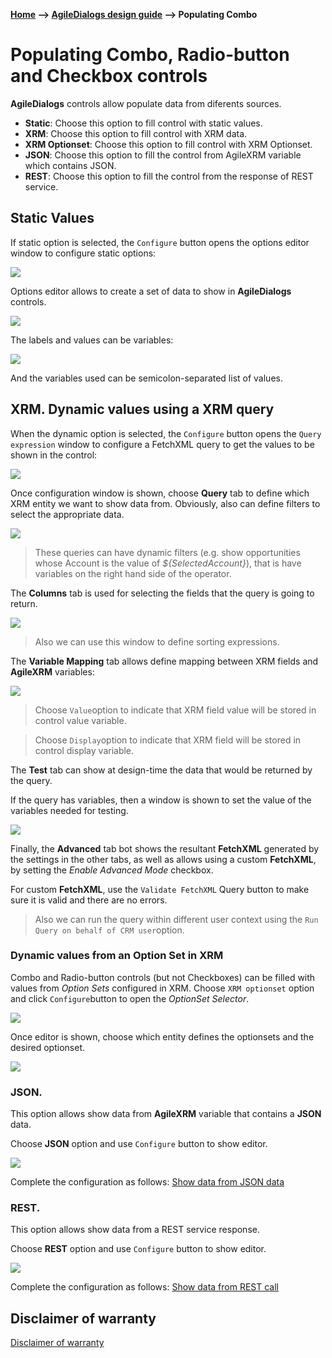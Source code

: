 __[Home](/) --> [AgileDialogs design guide](/guides/AgileDialogs-DesignGuide.md) --> Populating Combo__

# Populating Combo, Radio-button and Checkbox controls

**AgileDialogs** controls allow populate data from diferents sources.

- **Static**: Choose this option to fill control with static values.
- **XRM**: Choose this option to fill control with XRM data.
- **XRM Optionset**: Choose this option to fill control with XRM Optionset.
- **JSON**: Choose this option to fill the control from AgileXRM variable which contains JSON.
- **REST**: Choose this option to fill the control from the response of REST service.

## Static Values

If static option is selected, the `Configure` button opens the options editor window to configure static options:

![](../media/AgileDialogsDesignGuide/PopulatingControls_01.png)

Options editor allows to create a set of data to show in **AgileDialogs** controls.

![](../media/AgileDialogsDesignGuide/PopulatingControls_02.png)

The labels and values can be variables:

![](../media/AgileDialogsDesignGuide/PopulatingControls_03.png)

And the variables used can be semicolon-separated list of values.

## XRM. Dynamic values using a XRM query

When the dynamic option is selected, the `Configure` button opens the `Query expression` window to configure a FetchXML query to get the values to be shown in the
control:

![](../media/AgileDialogsDesignGuide/PopulatingControls_04.png)

Once configuration window is shown, choose **Query** tab to define  which XRM entity we want to show data from. Obviously, also can define filters to select the appropriate data.

![](../media/AgileDialogsDesignGuide/PopulatingControls_05.png)

> These queries can have dynamic filters (e.g. show opportunities whose
Account is the value of *\${SelectedAccount}*), that is have variables on the right hand side of the operator.

The **Columns** tab is used for selecting the fields that the query is going
to return.

![](../media/AgileDialogsDesignGuide/PopulatingControls_06.png)

> Also we can use this window to define sorting expressions.

The **Variable Mapping** tab allows define mapping between XRM fields and **AgileXRM** variables:

![](../media/AgileDialogsDesignGuide/PopulatingControls_07.png)
> Choose `Value`option to indicate that XRM field value will be stored in control value variable.

> Choose `Display`option to indicate that XRM field will be stored in control display variable.

The **Test** tab can show at design-time the data that would be returned by the query.

If the query has variables, then a window is shown to set the value of the variables needed for testing.

![](../media/AgileDialogsDesignGuide/PopulatingControls_08.png)

Finally, the **Advanced** tab bot shows the resultant **FetchXML** generated by the settings
in the other tabs, as well as allows using a custom **FetchXML**, by setting the *Enable Advanced Mode* checkbox.

For custom **FetchXML**, use the `Validate FetchXML` Query button to make sure it is valid and there are no errors.

<!--
Note that an attribute called *ReturnInternalValue* is used in the XML that is not standard FetchXML, and defines if the Formatted Value/Display Value of a field is returned or the internal value (e.g. for Date, Currency,Number, OptionSet, etc. ).

![](../media/AgileDialogsDesignGuide/PopulatingControls_09.png)
-->
> Also we can run the query within different user context using the `Run Query on behalf of CRM user`option.
### Dynamic values from an Option Set in XRM

Combo and Radio-button controls (but not Checkboxes) can be filled with values from *Option Sets* configured in XRM. 
Choose `XRM optionset` option and click `Configure`button to open the *OptionSet Selector*.

![](../media/AgileDialogsDesignGuide/PopulatingControls_10_01.png)

Once editor is shown, choose which entity defines the optionsets and the desired optionset.

![](../media/AgileDialogsDesignGuide/PopulatingControls_10.png)

### JSON. 

This option allows show data from **AgileXRM** variable that contains a **JSON** data.

Choose **JSON** option and use `Configure` button to show editor.

![](../media/AgileDialogsDesignGuide/PopulatingControls_11.png)

Complete the configuration as follows: [Show data from JSON data](JSONAgileDialogs.md#show-data-from-JSON-data)

### REST.

This option allows show data from a REST service response.

Choose **REST** option and use `Configure` button to show editor.

![](../media/AgileDialogsDesignGuide/PopulatingControls_12.png)

Complete the configuration as follows: [Show data from REST call](JSONAgileDialogs.md#show-data-from-rest-call)

## Disclaimer of warranty

[Disclaimer of warranty](DisclaimerOfWarranty.md)

